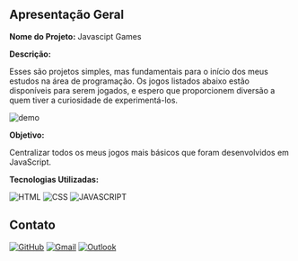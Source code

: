 ## Apresentação Geral

**Nome do Projeto:** Javascipt Games

**Descrição:**

Esses são projetos simples, 
mas fundamentais para o início dos meus estudos na área de programação. Os jogos listados abaixo estão disponíveis para serem jogados, e 
espero que proporcionem diversão a quem tiver a curiosidade de experimentá-los.

![demo](https://raw.githubusercontent.com/Edssaac/javascriptgames/master/src/images/grid-interface.png)

**Objetivo:**

Centralizar todos os meus jogos mais básicos que foram desenvolvidos em JavaScript.

**Tecnologias Utilizadas:**

![HTML](https://img.shields.io/badge/HTML5-E34F26?style=for-the-badge&logo=html5&logoColor=white)
![CSS](https://img.shields.io/badge/CSS3-1572B6?style=for-the-badge&logo=css3&logoColor=white)
![JAVASCRIPT](https://img.shields.io/badge/JavaScript-323330?style=for-the-badge&logo=javascript&logoColor=F7DF1E)

## Contato

[![GitHub](https://img.shields.io/badge/GitHub-100000?style=for-the-badge&logo=github&logoColor=white)](https://github.com/edssaac)
[![Gmail](https://img.shields.io/badge/Gmail-D14836?style=for-the-badge&logo=gmail&logoColor=white)](mailto:edssaac@gmail.com)
[![Outlook](https://img.shields.io/badge/Outlook-0078D4?style=for-the-badge&logo=microsoft-outlook&logoColor=white)](mailto:edssaac@outlook.com)
